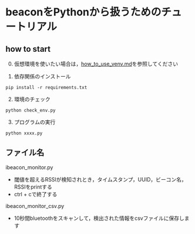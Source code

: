 # beaconをPythonから扱うためのチュートリアル

## how to start

0. 仮想環境を使いたい場合は，[how_to_use_venv.md](docs/venv/how_to_use_venv.md)を参照してください

1. 依存関係のインストール
```
pip install -r requirements.txt
```

2. 環境のチェック
```
python check_env.py
```

3. プログラムの実行
```
python xxxx.py
```

## ファイル名
ibeacon_monitor.py
- 閾値を超えるRSSIが検知されとき，タイムスタンプ，UUID，ビーコン名，RSSIをprintする
- ctrl + cで終了する

ibeacon_monitor_csv.py
- 10秒間bluetoothをスキャンして，検出された情報をcsvファイルに保存します